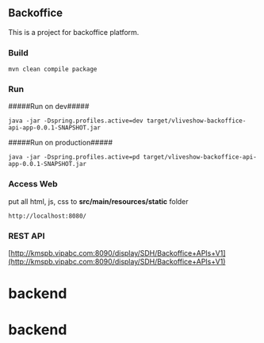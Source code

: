 ## Backoffice ##

This is a project for backoffice platform.

### Build ###
    mvn clean compile package

### Run ###

#####Run on dev#####

    java -jar -Dspring.profiles.active=dev target/vliveshow-backoffice-api-app-0.0.1-SNAPSHOT.jar

#####Run on production#####

	java -jar -Dspring.profiles.active=pd target/vliveshow-backoffice-api-app-0.0.1-SNAPSHOT.jar

	
### Access Web ###
put all html, js, css to **src/main/resources/static** folder

    http://localhost:8080/

### REST API ###
[http://kmspb.vipabc.com:8090/display/SDH/Backoffice+APIs+V1](http://kmspb.vipabc.com:8090/display/SDH/Backoffice+APIs+V1)

# backend
# backend
